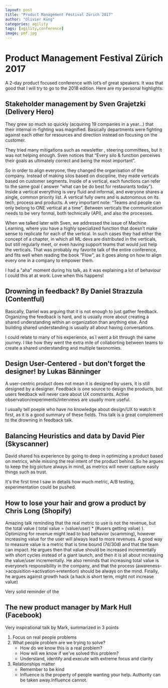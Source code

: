 ```yaml
---
layout: post
title: "Product Management Festival Zürich 2017"
author: "Olivier Küng"
categories: agility
tags: [agility,conference]
image: pmf.jpg
---
```


# Product Management Festival Zürich 2017

A 2-day product focused conference with lot’s of great speakers. It was that good that I will try to go to the 2018 edition. Here are my personal highlights:

## Stakeholder management by Sven Grajetzki (Delivery Hero)
They grew so much so quickly (acquiring 19 companies in a year…) that their internal in-fighting was magnified. Basically departments were fighting against each other for resources and direction instead on focusing on the customer. 

They tried many mitigations such as newsletter , steering committees, but it was not helping enough. Sven notices that “Every silo & function perceives their goals as ultimately correct and being the most important”. 

So in order to align everyone, they changed the organisation of the company. Instead of making silos based on discipline, they made verticals based on customer segments. Inside of a vertical, each functions can refer to the same goal ( answer “what can be do best for restaurants today”). Inside a vertical everything is very fluid and informal, and everyone shares a single, common priority list. A vertical fully owns and is autonomous on its tech, process and products. A very important note: “Teams and people can only belong to ONE vertical at a time”. Between verticals the communication needs to be very formal, both technically (API), and also the processes.

When we talked later with Sven, we addressed the issue of Machine Learning, where you have a highly specialized function that doesn’t make sense to replicate for each of the vertical. In such cases they had either the concept of a chapter, in which all ML devs are distributed in the verticals, but still regularly meet, or even having support teams that would just help the verticals.
That was probably my favorite talk of the entire conference, and fits well when reading the book “Flow”, as it goes along on how to align every one in a company to empower them.

I had a "aha" moment during his talk, as it was explaining a lot of behaviour I could this at at work. Love when this happens!

## Drowning in feedback? By Daniel Strazzula (Contentful)
Basically, Daniel was arguing that it is not enough to just gather feedback. Organizing the feedback is hard, and is usually more about creating a shared understanding within an organization than anything else. And building shared understanding is usually all about having conversations.

I could relate to many of his experience, as I went a bit through the same journey. I like how they went the extra mile of collaborting between teams to create a shared understanding and multiple taxonomies.

## Design User-Centered - but don't forget the designer! by Lukas Bänninger
A user-centric product does not mean it is designed by users, it is still designed by a designer. Feedback is one source to design the products, but users feedback will never care about UX constraints. Active observation/experiments/interviews are usually more useful. 

I usually tell poeple who have no knowledge about design/UX to watch it first, as it is a good summary of these fields. This talk is a great complement to the drowning in feedback talk.

## Balancing Heuristics and data by David Pier (Skyscanner)
David shared his experience by going to deep in optimizing a product based on metrics, while missing the real intent of the product behind. So he argues to keep the big picture always in mind, as metrics will never capture easily things such as trust.

It's the first time I saw in details how much metric, A/B testing, experimentation could be pushed.

## How to lose your hair and grow a product by Chris Long (Shopify)
Amazing talk reminding that the real metric to use is not the revenue, but the total value ( total value = (value/user)  * (#users getting value) ). Optimizing for revenue might lead to bad behavior (scamming), however increasing value for the user will always lead to more revenues.
A good way to measure value is a metric that is time bound (7d/30d) and that the team can impact. He argues then that value should be increased incrementally with short cycles instead of a giant launch, and then it is all about increasing the value/user incrementally. He also reminds that increasing total value is everyone’s responsibility in the company, and that the process (awareness->acquisition->activation->retention) should be always on the mind. Finally, he argues against growth hack (a hack is short term, might not increase value)

Very solid reminder of the 

## The new product manager by Mark Hull (Facebook)
Very inspirational talk by Mark, summarized in 3 points
1. Focus on real people problems
2. What people problem are we trying to solve?
   * How do we know this is a real problem?
   * How will we know if we’ve solved this problem?
   * Understand, identify and execute with extreme focus and clarity
3. Relationships matter
   * Remember to be kind
   * Influence is the property of people wanting your help. Authority can be taken away.Influence cannot.
